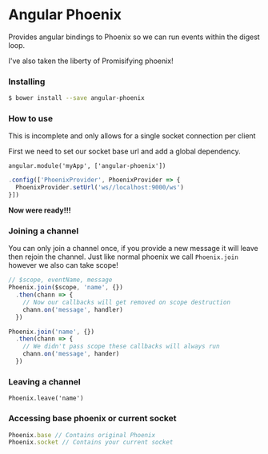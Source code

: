 Angular Phoenix
===

Provides angular bindings to Phoenix so we can run events within the digest loop.

I've also taken the liberty of Promisifying phoenix!

### Installing

```bash
$ bower install --save angular-phoenix
```

### How to use
This is incomplete and only allows for a single socket connection per client

First we need to set our socket base url and add a global dependency.

`angular.module('myApp', ['angular-phoenix'])`

```javascript
.config(['PhoenixProvider', PhoenixProvider => {
  PhoenixProvider.setUrl('ws//localhost:9000/ws')
}])
```

**__Now were ready!!!__**

### Joining a channel
You can only join a channel once, if you provide a new message it will leave then rejoin the channel.
Just like normal phoenix we call `Phoenix.join` however we also can take scope!

```javascript
// $scope, eventName, message
Phoenix.join($scope, 'name', {})
  .then(chann => {
    // Now our callbacks will get removed on scope destruction
    chann.on('message', handler)
  })

Phoenix.join('name', {})
  .then(chann => {
    // We didn't pass scope these callbacks will always run
    chann.on('message', hander)
  })
```

### Leaving a channel
`Phoenix.leave('name')`

### Accessing base phoenix or current socket
```javascript
Phoenix.base // Contains original Phoenix
Phoenix.socket // Contains your current socket
```
